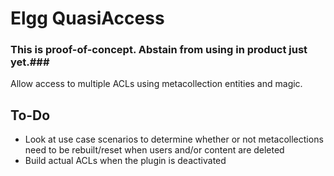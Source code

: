 Elgg QuasiAccess
================

### This is proof-of-concept. Abstain from using in product just yet.###

Allow access to multiple ACLs using metacollection entities and magic.

## To-Do ##
* Look at use case scenarios to determine whether or not metacollections need
to be rebuilt/reset when users and/or content are deleted
* Build actual ACLs when the plugin is deactivated
